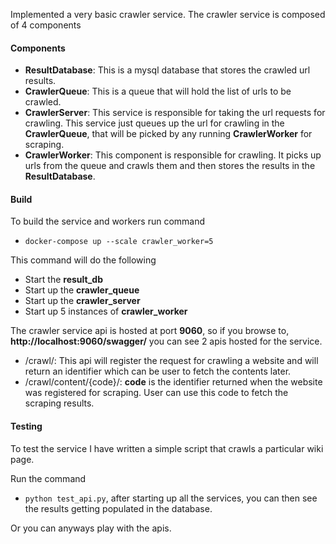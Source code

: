 Implemented a very basic crawler service. The crawler service is composed of 4 components

#### Components
- **ResultDatabase**: This is a mysql database that stores the crawled url results.
- **CrawlerQueue**: This is a queue that will hold the list of urls to be crawled.
- **CrawlerServer**: This service is responsible for taking the url requests for crawling. This service
just queues up the url for crawling in the **CrawlerQueue**, that will be picked by any running **CrawlerWorker**
  for scraping.
- **CrawlerWorker**: This component is responsible for crawling. It picks up urls from the queue and crawls them
and then stores the results in the **ResultDatabase**.
  

#### Build
To build the service and workers run command
 - ```docker-compose up --scale crawler_worker=5```

This command will do the following
 - Start the **result_db**
 - Start up the **crawler_queue**
 - Start up the **crawler_server**
 - Start up 5 instances of **crawler_worker**

The crawler service api is hosted at port **9060**, so if you browse to,
**http://localhost:9060/swagger/** you can see 2 apis hosted for the service.

 - /crawl/: This api will register the request for crawling a website and will return an identifier which can be
user to fetch the contents later.
 - /crawl/content/{code}/: **code** is the identifier returned when the website was registered for scraping. User can 
   use this code to fetch the scraping results.
   

#### Testing
To test the service I have written a simple script that crawls a particular wiki page.

Run the command
- ```python test_api.py```,
after starting up all the services, you can then see the results getting populated in the
database.
  
Or you can anyways play with the apis.
